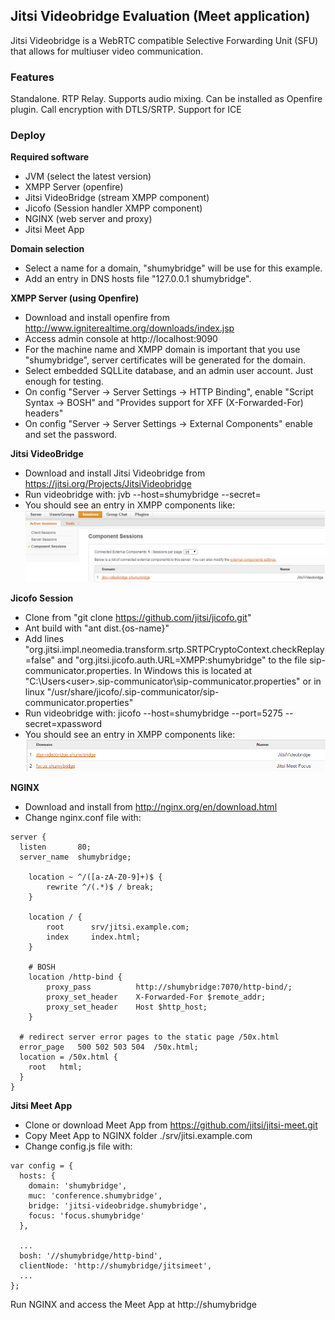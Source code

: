 ## Jitsi Videobridge Evaluation (Meet application)
Jitsi Videobridge is a WebRTC compatible Selective Forwarding Unit (SFU) that allows for multiuser video communication.

### Features
Standalone.
RTP Relay.
Supports audio mixing.
Can be installed as Openfire plugin.
Call encryption with DTLS/SRTP.
Support for ICE

### Deploy
**Required software**
* JVM (select the latest version)
* XMPP Server (openfire)
* Jitsi VideoBridge (stream XMPP component)
* Jicofo (Session handler XMPP component)
* NGINX (web server and proxy)
* Jitsi Meet App

**Domain selection**
* Select a name for a domain, "shumybridge" will be use for this example.
* Add an entry in DNS hosts file "127.0.0.1 shumybridge".

**XMPP Server (using Openfire)**
* Download and install openfire from http://www.igniterealtime.org/downloads/index.jsp
* Access admin console at http://localhost:9090
* For the machine name and XMPP domain is important that you use "shumybridge", server certificates will be generated for the domain.
* Select embedded SQLLite database, and an admin user account. Just enough for testing.
* On config "Server -> Server Settings -> HTTP Binding", enable "Script Syntax -> BOSH" and "Provides support for XFF (X-Forwarded-For) headers"
* On config "Server -> Server Settings -> External Components" enable and set the password.

**Jitsi VideoBridge**
* Download and install Jitsi Videobridge from https://jitsi.org/Projects/JitsiVideobridge
* Run videobridge with: jvb --host=shumybridge --secret=<password>
* You should see an entry in XMPP components like:
![image](openfire_videobridge.png)

**Jicofo Session**
* Clone from "git clone https://github.com/jitsi/jicofo.git"
* Ant build with "ant dist.{os-name}"
* Add lines "org.jitsi.impl.neomedia.transform.srtp.SRTPCryptoContext.checkReplay=false" and "org.jitsi.jicofo.auth.URL=XMPP:shumybridge" to the file sip-communicator.properties. In Windows this is located at "C:\Users\<user>\.sip-communicator\sip-communicator.properties" or in linux "/usr/share/jicofo/.sip-communicator/sip-communicator.properties"
* Run videobridge with: jicofo --host=shumybridge --port=5275 --secret=xpassword
* You should see an entry in XMPP components like:
![image](openfire_video_jicofo.png)

**NGINX**
* Download and install from http://nginx.org/en/download.html
* Change nginx.conf file with:
```
server {
  listen       80;
  server_name  shumybridge;

	location ~ ^/([a-zA-Z0-9]+)$ {
		rewrite ^/(.*)$ / break;
	}
		
	location / {
		root      srv/jitsi.example.com;
		index     index.html;
	}

	# BOSH
	location /http-bind {
		proxy_pass      	http://shumybridge:7070/http-bind/;
		proxy_set_header 	X-Forwarded-For $remote_addr;
		proxy_set_header 	Host $http_host;
	}
     
  # redirect server error pages to the static page /50x.html
  error_page   500 502 503 504  /50x.html;
  location = /50x.html {
    root   html;
  }
}
```

**Jitsi Meet App**
* Clone or download Meet App from https://github.com/jitsi/jitsi-meet.git
* Copy Meet App to NGINX folder ./srv/jitsi.example.com
* Change config.js file with:
```
var config = {
  hosts: {
    domain: 'shumybridge',
    muc: 'conference.shumybridge',
    bridge: 'jitsi-videobridge.shumybridge',
    focus: 'focus.shumybridge'
  },

  ...
  bosh: '//shumybridge/http-bind',
  clientNode: 'http://shumybridge/jitsimeet',
  ...
};
```

Run NGINX and access the Meet App at http://shumybridge
